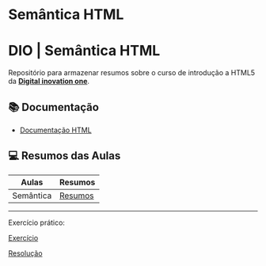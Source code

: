 # Semântica HTML

# DIO | Semântica HTML
Repositório para armazenar resumos sobre o curso de introdução a HTML5 da [**Digital inovation one**](https://www.dio.me/).

## 📚 Documentação
- [Documentação HTML](https://developer.mozilla.org/pt-BR/docs/Web/HTML)

## 💻 Resumos das Aulas

| Aulas | Resumos |
|-------|---------|
| Semântica | [Resumos](Resumo/Resumo.md) |
---------------------


Exercício prático:

[Exercício](https://github.com/LuanaGarcia/HTML_Semantica/blob/master/exercicios.md)

[Resolução](https://github.com/LuanaGarcia/HTML_Semantica/blob/master/index.html)

